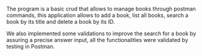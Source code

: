The program is a basic crud that allows to manage books through postman commands, this application allows to add a book, list all books, search a book by its title and delete a book by its ID.

We also implemented some validations to improve the search for a book by assuring a precise answer input, all the functionalities were validated by testing in Postman.
